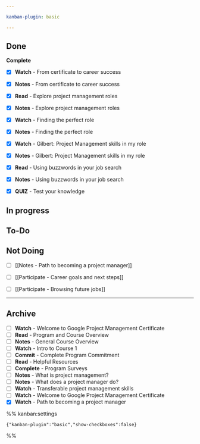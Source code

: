 ```yaml
---

kanban-plugin: basic

---
```


## Done

**Complete**
- [x] **Watch** - From certificate to career success
- [x] **Notes** - From certificate to career success
- [x] **Read** - Explore project management roles
- [x] **Notes** - Explore project management roles
- [x] **Watch** - Finding the perfect role
- [x] **Notes** - Finding the perfect role
- [x] **Watch** - Gilbert: Project Management skills in my role
- [x] **Notes** - Gilbert: Project Management skills in my role
- [x] **Read** - Using buzzwords in your job search
- [x] **Notes** - Using buzzwords in your job search
- [x] **QUIZ** - Test your knowledge


## In progress



## To-Do



## Not Doing

- [ ] [[Notes  - Path to becoming a project manager]]
- [ ] [[Participate  - Career goals and next steps]]
- [ ] [[Participate  - Browsing future jobs]]


***

## Archive

- [ ] **Watch** - Welcome to Google Project Management Certificate
- [ ] **Read** - Program and Course Overview
- [ ] **Notes** - General Course Overview
- [ ] **Watch** - Intro to Course 1
- [ ] **Commit** - Complete Program Commitment
- [ ] **Read** - Helpful Resources
- [ ] **Complete** - Program Surveys
- [ ] **Notes** - What is project management?
- [ ] **Notes** - What does a project manager do?
- [ ] **Watch** - Transferable project management skills
- [ ] **Watch** - Welcome to Google Project Management Certificate
- [x] **Watch** - Path to becoming a project manager

%% kanban:settings
```
{"kanban-plugin":"basic","show-checkboxes":false}
```
%%